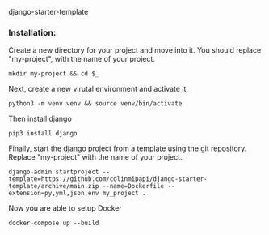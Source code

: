 django-starter-template

<h3>Installation:</h3>

<p>
Create a new directory for your project and move into it. 
You should replace "my-project", with the name of your project.
</p>

`mkdir my-project && cd $_`

<p>Next, create a new virutal environment and activate it.</p>

`python3 -m venv venv && source venv/bin/activate`

<p>Then install django</p>

`pip3 install django`

<p>
Finally, start the django project from a template using 
the git repository. Replace "my-project" with the name of your project.
</p>

`django-admin startproject --template=https://github.com/colinmipapi/django-starter-template/archive/main.zip --name=Dockerfile --extension=py,yml,json,env my_project .`

<p>Now you are able to setup Docker</p>

`docker-compose up --build`